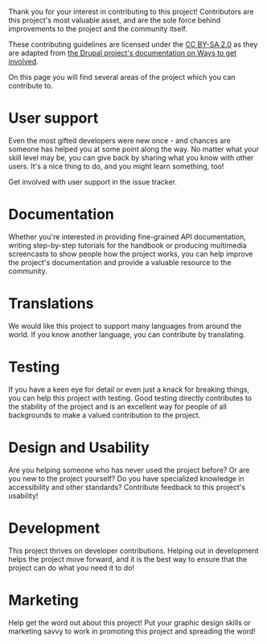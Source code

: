 Thank you for your interest in contributing to this project! Contributors are
this project's most valuable asset, and are the sole force behind improvements
to the project and the community itself.

These contributing guidelines are licensed under the
[CC BY-SA 2.0](https://creativecommons.org/licenses/by-sa/2.0/) as they are
adapted from
[the Drupal project's documentation on Ways to get involved](https://www.drupal.org/contribute).

On this page you will find several areas of the project which you can contribute
to.

# User support

Even the most gifted developers were new once - and chances are someone has
helped you at some point along the way. No matter what your skill level may be,
you can give back by sharing what you know with other users. It's a nice thing
to do, and you might learn something, too!

Get involved with user support in the issue tracker.

# Documentation

Whether you're interested in providing fine-grained API documentation, writing
step-by-step tutorials for the handbook or producing multimedia screencasts to
show people how the project works, you can help improve the project's
documentation and provide a valuable resource to the community.

# Translations

We would like this project to support many languages from around the world. If
you know another language, you can contribute by translating.

# Testing

If you have a keen eye for detail or even just a knack for breaking things, you
can help this project with testing. Good testing directly contributes to the
stability of the project and is an excellent way for people of all backgrounds
to make a valued contribution to the project.

# Design and Usability

Are you helping someone who has never used the project before? Or are you new to
the project yourself? Do you have specialized knowledge in accessibility and
other standards? Contribute feedback to this project's usability!

# Development

This project thrives on developer contributions. Helping out in development
helps the project move forward, and it is the best way to ensure that the
project can do what you need it to do!

# Marketing

Help get the word out about this project! Put your graphic design skills or
marketing savvy to work in promoting this project and spreading the word!
